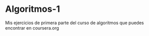 Algoritmos-1
============

Mis ejercicios de primera parte del curso de algoritmos que puedes encontrar en coursera.org